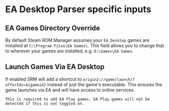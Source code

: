 # EA Desktop Parser specific inputs

## EA Games Directory Override
By default Steam ROM Manager assumes your `EA Desktop` games are installed at `C:\Program Files\EA Games\`. This field allows you to change that to wherever your games are installed, e.g. `D:\Games\EA Games`.

## Launch Games Via EA Desktop
If enabled SRM will add a shortcut to `origin2://game/launch/?offerIds=${gameid}` instead of just the game's executable. This ensures the game launches via EA and will have access to online services.

`This is required to add EA Play games. EA Play games will not be detected if this is not toggled on.`
